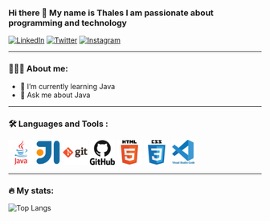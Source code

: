 ### Hi there 👋 My name is Thales I am passionate about programming and technology

[![LinkedIn](https://img.shields.io/badge/LinkedIn-0077B5?style=for-the-badge&logo=linkedin&logoColor=white)](https://www.linkedin.com/in/thales32k/)
[![Twitter](https://img.shields.io/badge/Twitter-1DA1F2?style=for-the-badge&logo=twitter&logoColor=white)](https://twitter.com/t_eduzinho)
[![Instagram](https://img.shields.io/badge/Instagram-E4405F?style=for-the-badge&logo=instagram&logoColor=white)](https://www.instagram.com/thales_eduz/?next=%2F)

---

### 👨🏻‍💻 About me:

- 🌱 I’m currently learning Java
- 💬 Ask me about Java

---

### 🛠️ Languages and Tools :

<div>
  <img src="java-original-wordmark.svg" alt="Java" title="Java" alt="Java" width="50" height="50" style="max-width: 100%;">
  <img src="intellij-original.svg" alt="Intellij" title="Intellij" alt="Intellij" width="50" height="50" style="max-width: 100%;">
  <img src="git-original-wordmark.svg" alt="Git" title="Git" alt="Git" width="50" height="50" style="max-width: 100%;">
  <img src="github-original-wordmark.svg" alt="Github" title="Github" alt="Github" width="50" height="50" style="max-width: 100%;">
  <img src="html5-original-wordmark.svg" alt="html" title="html" alt="html" width="50" height="50" style="max-width: 100%;">
  <img src="css3-original-wordmark.svg" alt="css" title="css" alt="css" width="50" height="50" style="max-width: 100%;">
  <img src="vscode-original-wordmark.svg" alt="vscode" title="vscode" alt="vscode" width="50" height="50" style="max-width: 100%;">
</div> 

---

### 🔥 My stats: 
![Top Langs](https://github-readme-stats.vercel.app/api/top-langs/?username=thales32k0&layout=compact)
